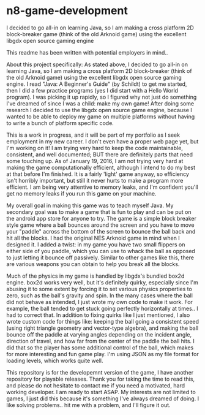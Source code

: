 # n8-game-development
I decided to go all-in on learning Java, so I am making a cross platform 2D block-breaker game (think of the old Arknoid game) using the excellent libgdx open source gaming engine

This readme has been written with potential employers in mind..

About this project specifically: As stated above, I decided to go all-in on learning Java, so I am making a cross platform 2D block-breaker (think of the old Arknoid game) using the excellent libgdx open source gaming engine. I read "Java: A Beginner's Guide" (by Schildt) to get me started, then I did a few practice programs (yes I did start with a Hello World program). I was picking it up rapidly, so I figured why not just do something I've dreamed of since I was a child: make my own game! After doing some research I decided to use the libgdx open source game engine, because I wanted to be able to deploy my game on multiple platforms without having to write a bunch of platform specific code.

This is a work in progress, and it will be part of my portfolio as I seek employment in my new career. I don't even have a proper web page yet, but I'm working on it! I am trying very hard to keep the code maintainable, consistent, and well documented; BUT there are definitely parts that need some touching up. As of January 19, 2016, I am not trying very hard at making the game computationally efficient, although I intend to do my best at that before I'm finished. It is a fairly 'light' game anyway, so efficiency isn't horribly important, but still it never hurts to make a program more efficient. I am being very attentive to memory leaks, and I'm confident you'll get no memory leaks if you run this game on your machine.

My overall goal in making this game was to teach myself Java. My secondary goal was to make a game that is fun to play and can be put on the android app store for anyone to try. The game is a simple block breaker style game where a ball bounces around the screen and you have to move your "paddle" across the bottom of the screen to bounce the ball back and hit all the blocks. I had the original NES Arknoid game in mind when I designed it. I added a twist: in my game you have two small flippers on either side of you paddle, which you can use to whack the ball as opposed to just letting it bounce off passively. Similar to other games like this, there are various weapons you can obtain to help you break all the blocks.

Much of the physics in my game is handled by libgdx's bundled box2d engine. box2d works very well, but it's definitely quirky, especially since I'm abusing it to some extent by forcing it to set various physics properties to zero, such as the ball's gravity and spin. In the many cases where the ball did not behave as intended, I just wrote my own code to make it work. For example, the ball tended to get stuck going perfectly horizontally at times.. I had to correct that. In addition to fixing quirks like I just mentioned, I also wrote custom code for things like: keeping the ball going a consistent speed (using right triangle geometry and vector-type algebra), and making the ball bounce off the paddle at varying angles depending on the incident angle, direction of travel, and how far from the center of the paddle the ball hits. I did that so the player has some additional control of the ball, which makes for more interesting and fun game play. I'm using JSON as my file format for loading levels, which works quite well.

This repository is for the developemnt version of the game, I have another repository for playable releases. Thank you for taking the time to read this, and please do not hesitate to contact me if you need a motivated, hard working developer. I am ready to start ASAP. My interests are not limited to games, I just did this because it's something I've always dreamed of doing. I like solving problems.. hit me with a problem, and I'll figure it out.
